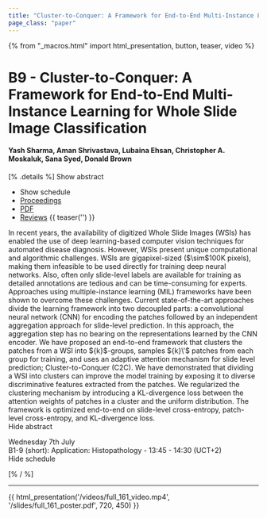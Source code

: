 ```yaml
---
title: "Cluster-to-Conquer: A Framework for End-to-End Multi-Instance Learning for Whole Slide Image Classification"
page_class: "paper"
---
```


{% from "_macros.html" import html_presentation, button, teaser, video %}

# B9 - Cluster-to-Conquer: A Framework for End-to-End Multi-Instance Learning for Whole Slide Image Classification

#### Yash Sharma, Aman Shrivastava, Lubaina Ehsan, Christopher A. Moskaluk, Sana Syed, Donald Brown

[% .details %]
<a class="toggle_visibility" data-selector=".abstract" data-level="3">Show abstract</a>
- <a class="toggle_visibility" data-selector=".schedule" data-level="3">Show schedule</a>
- <a href="">Proceedings</a>
- <a href="https://openreview.net/pdf?id=7i1-2oKIELU">PDF</a>
- <a href="https://openreview.net/forum?id=7i1-2oKIELU">Reviews</a>
{{ teaser('') }}

<p>
    <span class="abstract">
        In recent years, the availability of digitized Whole Slide Images (WSIs) has enabled the use of deep learning-based computer vision techniques for automated disease diagnosis. However, WSIs present unique computational and algorithmic challenges. WSIs are gigapixel-sized ($\sim$100K pixels), making them infeasible to be used directly for training deep neural networks. Also, often only slide-level labels are available for training as detailed annotations are tedious and can be time-consuming for experts. Approaches using multiple-instance learning (MIL) frameworks have been shown to overcome these challenges. Current state-of-the-art approaches divide the learning framework into two decoupled parts: a convolutional neural network (CNN) for encoding the patches followed by an independent aggregation approach for slide-level prediction. In this approach, the aggregation step has no bearing on the representations learned by the CNN encoder. We have proposed an end-to-end framework that clusters the patches from a WSI into ${k}$-groups, samples ${k}\'$ patches from each group for training, and uses an adaptive attention mechanism for slide level prediction; Cluster-to-Conquer (C2C). We have demonstrated that dividing a WSI into clusters can improve the model training by exposing it to diverse discriminative features extracted from the patches. We regularized the clustering mechanism by introducing a KL-divergence loss between the attention weights of patches in a cluster and the uniform distribution. The framework is optimized end-to-end on slide-level cross-entropy, patch-level cross-entropy, and KL-divergence loss.
        <br>
        <span class="actions"><a class="toggle_visibility" data-level="2">Hide abstract</a></span>
    </span>
</p>

<p>
    <span class="schedule">
         Wednesday 7th July<br>B1-9 (short): Application: Histopathology - 13:45 - 14:30 (UCT+2)
        <br>
        <span class="actions"><a class="toggle_visibility" data-level="2">Hide schedule</a></span>
    </span>
</p>

[% / %]


---

{{ html_presentation('/videos/full_161_video.mp4', '/slides/full_161_poster.pdf', 720, 450) }}